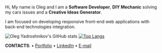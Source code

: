 Hi, My name is Oleg and I am a **Software Developer**, **DIY Mechanic** solving my cars issues and a **Creative Ideas Generator**.

I am focused on developing responsive front-end web applications with back-end technologies integration.

![Oleg Yadroshnikov's GitHub stats](https://github-readme-stats.vercel.app/api?username=V1Rotate&hide=issues,contribs,prs&show_icons=true&theme=synthwave&count_private=true)
[![Top Langs](https://github-readme-stats.vercel.app/api/top-langs/?username=V1Rotate&langs_count=8&layout=compact&theme=synthwave)](https://github.com/V1Rotate/github-readme-stats)



**CONTACTS**: • [Portfolio](https://olegyadroshnikov.com/) • [LinkedIn](https://www.linkedin.com/in/yadroshnikov/) • [E-mail](contact@olegyadroshnikov.com)
